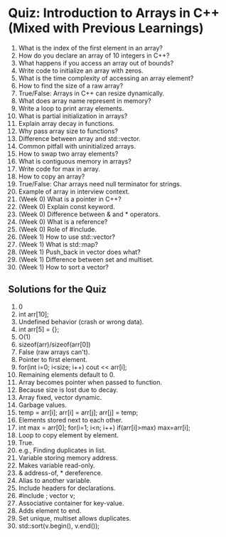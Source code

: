 # Quiz: Introduction to Arrays in C++ (Mixed with Previous Learnings)

1. What is the index of the first element in an array?  
2. How do you declare an array of 10 integers in C++?  
3. What happens if you access an array out of bounds?  
4. Write code to initialize an array with zeros.  
5. What is the time complexity of accessing an array element?  
6. How to find the size of a raw array?  
7. True/False: Arrays in C++ can resize dynamically.  
8. What does array name represent in memory?  
9. Write a loop to print array elements.  
10. What is partial initialization in arrays?  
11. Explain array decay in functions.  
12. Why pass array size to functions?  
13. Difference between array and std::vector.  
14. Common pitfall with uninitialized arrays.  
15. How to swap two array elements?  
16. What is contiguous memory in arrays?  
17. Write code for max in array.  
18. How to copy an array?  
19. True/False: Char arrays need null terminator for strings.  
20. Example of array in interview context.  
21. (Week 0) What is a pointer in C++?  
22. (Week 0) Explain const keyword.  
23. (Week 0) Difference between & and * operators.  
24. (Week 0) What is a reference?  
25. (Week 0) Role of #include.  
26. (Week 1) How to use std::vector?  
27. (Week 1) What is std::map?  
28. (Week 1) Push_back in vector does what?  
29. (Week 1) Difference between set and multiset.  
30. (Week 1) How to sort a vector?

## Solutions for the Quiz
1. 0  
2. int arr[10];  
3. Undefined behavior (crash or wrong data).  
4. int arr[5] = {};  
5. O(1)  
6. sizeof(arr)/sizeof(arr[0])  
7. False (raw arrays can't).  
8. Pointer to first element.  
9. for(int i=0; i<size; i++) cout << arr[i];  
10. Remaining elements default to 0.  
11. Array becomes pointer when passed to function.  
12. Because size is lost due to decay.  
13. Array fixed, vector dynamic.  
14. Garbage values.  
15. temp = arr[i]; arr[i] = arr[j]; arr[j] = temp;  
16. Elements stored next to each other.  
17. int max = arr[0]; for(i=1; i<n; i++) if(arr[i]>max) max=arr[i];  
18. Loop to copy element by element.  
19. True.  
20. e.g., Finding duplicates in list.  
21. Variable storing memory address.  
22. Makes variable read-only.  
23. & address-of, * dereference.  
24. Alias to another variable.  
25. Include headers for declarations.  
26. #include <vector>; vector<int> v;  
27. Associative container for key-value.  
28. Adds element to end.  
29. Set unique, multiset allows duplicates.  
30. std::sort(v.begin(), v.end());